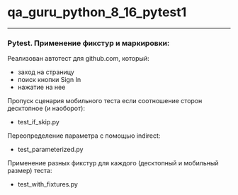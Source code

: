 # qa_guru_python_8_16_pytest1

----
### Pytest. Применение фикстур и маркировки:

Реализован автотест для github.com, который: 
* заход на страницу 
* поиск кнопки Sign In 
* нажатие на нее 

Пропуск сценария мобильного теста  если соотношение сторон десктопное (и наоборот):
* test_if_skip.py

Переопределение параметра с помощью indirect: 
* test_parameterized.py

Применение разных фикстур для каждого (десктопный и мобильный размер) теста:
* test_with_fixtures.py